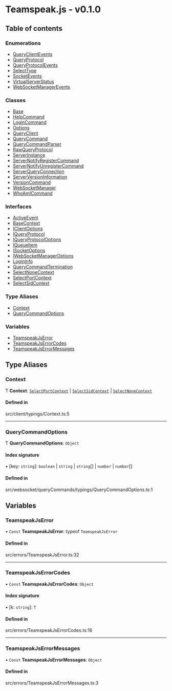 # Teamspeak.js - v0.1.0

## Table of contents

### Enumerations

- [QueryClientEvents](../wiki/QueryClientEvents)
- [QueryProtocol](../wiki/QueryProtocol)
- [QueryProtocolEvents](../wiki/QueryProtocolEvents)
- [SelectType](../wiki/SelectType)
- [SocketEvents](../wiki/SocketEvents)
- [VirtualServerStatus](../wiki/VirtualServerStatus)
- [WebSocketManagerEvents](../wiki/WebSocketManagerEvents)

### Classes

- [Base](../wiki/Base)
- [HelpCommand](../wiki/HelpCommand)
- [LoginCommand](../wiki/LoginCommand)
- [Options](../wiki/Options)
- [QueryClient](../wiki/QueryClient)
- [QueryCommand](../wiki/QueryCommand)
- [QueryCommandParser](../wiki/QueryCommandParser)
- [RawQueryProtocol](../wiki/RawQueryProtocol)
- [ServerInstance](../wiki/ServerInstance)
- [ServerNotifyRegisterCommand](../wiki/ServerNotifyRegisterCommand)
- [ServerNotifyUnregisterCommand](../wiki/ServerNotifyUnregisterCommand)
- [ServerQueryConnection](../wiki/ServerQueryConnection)
- [ServerVersionInformation](../wiki/ServerVersionInformation)
- [VersionCommand](../wiki/VersionCommand)
- [WebSocketManager](../wiki/WebSocketManager)
- [WhoAmICommand](../wiki/WhoAmICommand)

### Interfaces

- [ActiveEvent](../wiki/ActiveEvent)
- [BaseContext](../wiki/BaseContext)
- [IClientOptions](../wiki/IClientOptions)
- [IQueryProtocol](../wiki/IQueryProtocol)
- [IQueryProtocolOptions](../wiki/IQueryProtocolOptions)
- [IQueueItem](../wiki/IQueueItem)
- [ISocketOptions](../wiki/ISocketOptions)
- [IWebSocketManagerOptions](../wiki/IWebSocketManagerOptions)
- [LoginInfo](../wiki/LoginInfo)
- [QueryCommandTermination](../wiki/QueryCommandTermination)
- [SelectNoneContext](../wiki/SelectNoneContext)
- [SelectPortContext](../wiki/SelectPortContext)
- [SelectSidContext](../wiki/SelectSidContext)

### Type Aliases

- [Context](../wiki/Exports#context)
- [QueryCommandOptions](../wiki/Exports#querycommandoptions)

### Variables

- [TeamspeakJsError](../wiki/Exports#teamspeakjserror)
- [TeamspeakJsErrorCodes](../wiki/Exports#teamspeakjserrorcodes)
- [TeamspeakJsErrorMessages](../wiki/Exports#teamspeakjserrormessages)

## Type Aliases

### Context

Ƭ **Context**: [`SelectPortContext`](../wiki/SelectPortContext) \| [`SelectSidContext`](../wiki/SelectSidContext) \| [`SelectNoneContext`](../wiki/SelectNoneContext)

#### Defined in

src/client/typings/Context.ts:5

___

### QueryCommandOptions

Ƭ **QueryCommandOptions**: `Object`

#### Index signature

▪ [key: `string`]: `boolean` \| `string` \| `string`[] \| `number` \| `number`[]

#### Defined in

src/websocket/queryCommands/typings/QueryCommandOptions.ts:1

## Variables

### TeamspeakJsError

• `Const` **TeamspeakJsError**: typeof `TeamspeakJsError`

#### Defined in

src/errors/TeamspeakJsError.ts:32

___

### TeamspeakJsErrorCodes

• `Const` **TeamspeakJsErrorCodes**: `Object`

#### Index signature

▪ [k: `string`]: `T`

#### Defined in

src/errors/TeamspeakJsErrorCodes.ts:16

___

### TeamspeakJsErrorMessages

• `Const` **TeamspeakJsErrorMessages**: `Object`

#### Defined in

src/errors/TeamspeakJsErrorMessages.ts:3
